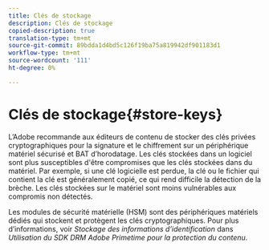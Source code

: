 ```yaml
---
title: Clés de stockage
description: Clés de stockage
copied-description: true
translation-type: tm+mt
source-git-commit: 89bdda1d4bd5c126f19ba75a819942df901183d1
workflow-type: tm+mt
source-wordcount: '111'
ht-degree: 0%

---
```



# Clés de stockage{#store-keys}

L’Adobe recommande aux éditeurs de contenu de stocker des clés privées cryptographiques pour la signature et le chiffrement sur un périphérique matériel sécurisé et BAT d’horodatage. Les clés stockées dans un logiciel sont plus susceptibles d&#39;être compromises que les clés stockées dans du matériel. Par exemple, si une clé logicielle est perdue, la clé ou le fichier qui contient la clé est généralement copié, ce qui rend difficile la détection de la brèche. Les clés stockées sur le matériel sont moins vulnérables aux compromis non détectés.

Les modules de sécurité matérielle (HSM) sont des périphériques matériels dédiés qui stockent et protègent les clés cryptographiques. Pour plus d’informations, voir *Stockage des informations d’identification* dans *Utilisation du SDK DRM Adobe Primetime pour la protection du contenu*.
